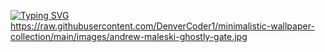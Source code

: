 [![Typing SVG](https://readme-typing-svg.demolab.com?font=Fira+Code&pause=1000&color=F70000&background=FFD3D300&width=435&lines=Tom_Redel%E2%9D%A4%EF%B8%8F)](https://git.io/typing-svg) 
https://raw.githubusercontent.com/DenverCoder1/minimalistic-wallpaper-collection/main/images/andrew-maleski-ghostly-gate.jpg
